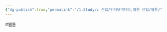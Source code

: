 ```yaml
---
{"dg-publish":true,"permalink":"/1.Study/★ 산업/인터넷미디어,웹툰 산업/웹툰/","created":"2024-06-03T17:31:15.665+09:00","updated":"2025-06-26T16:55:08.636+09:00"}
---
```


#웹툰 